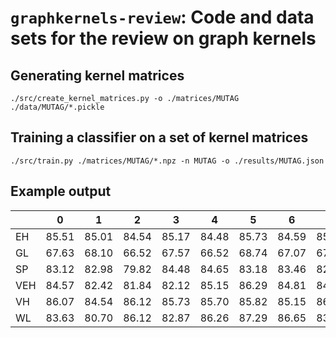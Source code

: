 # `graphkernels-review`: Code and data sets for the review on graph kernels

## Generating kernel matrices

    ./src/create_kernel_matrices.py -o ./matrices/MUTAG ./data/MUTAG/*.pickle

## Training a classifier on a set of kernel matrices

    ./src/train.py ./matrices/MUTAG/*.npz -n MUTAG -o ./results/MUTAG.json

## Example output

|     |     0 |     1 |     2 |     3 |     4 |     5 |     6 |     7 |     8 |     9 |   mean |   std |
|-----|-------|-------|-------|-------|-------|-------|-------|-------|-------|-------|--------|-------|
| EH  | 85.51 | 85.01 | 84.54 | 85.17 | 84.48 | 85.73 | 84.59 | 85.78 | 84.62 | 83.95 |  84.94 |  0.61 |
| GL  | 67.63 | 68.10 | 66.52 | 67.57 | 66.52 | 68.74 | 67.07 | 67.54 | 69.82 | 67.07 |  67.66 |  1.02 |
| SP  | 83.12 | 82.98 | 79.82 | 84.48 | 84.65 | 83.18 | 83.46 | 82.09 | 84.56 | 85.50 |  83.38 |  1.61 |
| VEH | 84.57 | 82.42 | 81.84 | 82.12 | 85.15 | 86.29 | 84.81 | 84.68 | 82.46 | 83.48 |  83.78 |  1.52 |
| VH  | 86.07 | 84.54 | 86.12 | 85.73 | 85.70 | 85.82 | 85.15 | 86.37 | 86.18 | 86.59 |  85.83 |  0.60 |
| WL  | 83.63 | 80.70 | 86.12 | 82.87 | 86.26 | 87.29 | 86.65 | 83.68 | 87.89 | 85.95 |  85.10 |  2.28 |
